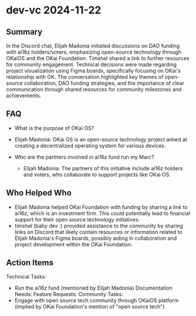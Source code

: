 # dev-vc 2024-11-22

## Summary
 In the Discord chat, Elijah Madonia initiated discussions on DAO funding with ai16z holders/voters, emphasizing open-source technology through OKaiOS and the OKai Foundation. Timshel shared a link to further resources for community engagement. Technical decisions were made regarding project visualization using Figma boards, specifically focusing on OKai's relationship with OK. The conversation highlighted key themes of open-source collaboration, DAO funding strategies, and the importance of clear communication through shared resources for community milestones and achievements.

## FAQ
 - What is the purpose of OKai OS?
  - Elijah Madonia: OKai OS is an open-source technology project aimed at creating a decentralized operating system for various devices.

- Who are the partners involved in ai16z fund run my Marc?
  - Elijah Madonia: The partners of this initiative include ai16z holders and voters, who collaborate to support projects like OKai OS.

## Who Helped Who
 - Elijah Madonia helped OKai Foundation with funding by sharing a link to ai16z, which is an investment firm. This could potentially lead to financial support for their open source technology initiatives.
- timshel (baby dev :) provided assistance to the community by sharing links on Discord that likely contain resources or information related to Elijah Madonia's Figma boards, possibly aiding in collaboration and project development within the OKai Foundation.

## Action Items
 Technical Tasks:
  - Run the ai16z fund (mentioned by Elijah Madonia)
Documentation Needs:
Feature Requests:
Community Tasks:
- Engage with open source tech community through OKaiOS platform (implied by OKai Foundation's mention of "open source tech")

